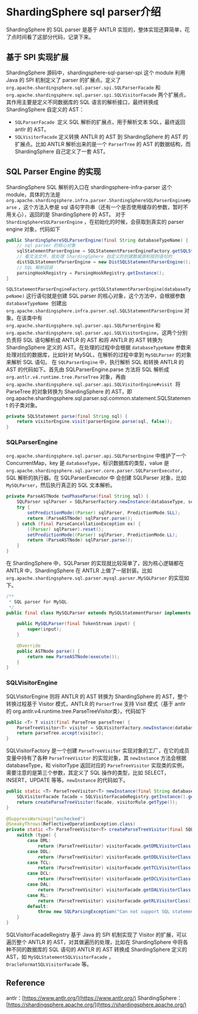 # ShardingSphere sql parser介绍

ShardingSphere 的 SQL parser 是基于 ANTLR 实现的，整体实现还算简单，花了点时间看了这部分代码，记录下来。
## 基于 SPI 实现扩展
ShardingSphere 源码中，shardingsphere-sql-parser-spi 这个 module 利用 Java 的 SPI 机制定义了 parser 的扩展点。定义了 `org.apache.shardingsphere.sql.parser.spi.SQLParserFacade` 和 `org.apache.shardingsphere.sql.parser.spi.SQLVisitorFacade` 两个扩展点，其作用主要是定义不同数据库的 SQL 语言的解析接口，最终转换成 ShardingSphere 自定义的 AST：


- `SQLParserFacade`  定义 SQL 解析的扩展点，用于解析文本 SQL，最终返回 antlr 的 AST。
- `SQLVisitorFacade` 定义转换 ANTLR 的 AST 到 ShardingSphere 的 AST 的扩展点。比如 ANTLR 解析出来的是一个 `ParserTree` 的 AST 的数据结构，而 ShardingSphere 自己定义了一套 AST。



## SQL Parser Engine 的实现
ShardingSphere SQL 解析的入口在 shardingsphere-infra-parser 这个 module，具体的方法是 `org.apache.shardingsphere.infra.parser.ShardingSphereSQLParserEngine#parse` ，这个方法入参是 sql 语句字符串（还有一个是否使用缓存的参数，暂时不用关心），返回的是 ShardingSphere 的 AST。
对于 `ShardingSphereSQLParserEngine` ，在初始化的时候，会获取到真实的 parser engine 对象，代码如下
```java
public ShardingSphereSQLParserEngine(final String databaseTypeName) {
    // sql parser 的核心对象
	sqlStatementParserEngine = SQLStatementParserEngineFactory.getSQLStatementParserEngine(databaseTypeName);
    // 看文法文件，是处理 ShardingSphere 自定义的创建数据源和规则语句的
    distSQLStatementParserEngine = new DistSQLStatementParserEngine();
    // SQL 解析回调
    parsingHookRegistry = ParsingHookRegistry.getInstance();
}
```
`SQLStatementParserEngineFactory.getSQLStatementParserEngine(databaseTypeName)` 这行语句就是创建 SQL parser 的核心对象，这个方法中，会根据参数  `databaseTypeName`  创建出 `org.apache.shardingsphere.infra.parser.sql.SQLStatementParserEngine` 对象。在该类中有 `org.apache.shardingsphere.sql.parser.api.SQLParserEngine` 和 `org.apache.shardingsphere.sql.parser.api.SQLVisitorEngine`，这两个分别负责将 SQL 语句解析成 ANTLR 的 AST 和将 ANTLR 的 AST 转换为 ShardingSphere 定义的 AST。在处理的过程中会根据 `databaseTypeName` 参数来处理对应的数据库，比如针对 MySQL，在解析的过程中拿到 `MySQLParser` 的对象来解析 SQL 语句。
在 `SQLParserEngine` 中，执行解析 SQL 和转换 ANTLR 的 AST 的代码如下。首先由 SQLParserEngine.parse 方法将 SQL 解析成 `org.antlr.v4.runtime.tree.ParseTree`  对象，再由 `org.apache.shardingsphere.sql.parser.api.SQLVisitorEngine#visit`  将 ParseTree 的对象转换为 ShardingSphere 的 AST，即 org.apache.shardingsphere.sql.parser.sql.common.statement.SQLStatement 的子类对象。
```java
private SQLStatement parse(final String sql) {
	return visitorEngine.visit(parserEngine.parse(sql, false));
}
```
### SQLParserEngine
`org.apache.shardingsphere.sql.parser.api.SQLParserEngine` 中维护了一个 ConcurrentMap，key 是 
`databaseType`，标识数据库的类型，value  是 `org.apache.shardingsphere.sql.parser.core.parser.SQLParserExecutor`，SQL 解析的执行器。在 SQLParserExecutor 中 会创建 SQLParser 对象，比如 `MySQLParser`，然后执行真正的 SQL 文本解析。
```java
private ParseASTNode twoPhaseParse(final String sql) {
    SQLParser sqlParser = SQLParserFactory.newInstance(databaseType, sql);
    try {
        setPredictionMode((Parser) sqlParser, PredictionMode.SLL);
        return (ParseASTNode) sqlParser.parse();
    } catch (final ParseCancellationException ex) {
        ((Parser) sqlParser).reset();
        setPredictionMode((Parser) sqlParser, PredictionMode.LL);
        return (ParseASTNode) sqlParser.parse();
    }
}
```
在 ShardingSphere 中，SQLParser 的实现就比较简单了，因为核心逻辑都在 ANTLR 中，ShardingSphere 在 ANTLR 上做了一层封装。比如 `org.apache.shardingsphere.sql.parser.mysql.parser.MySQLParser` 的实现如下。
```java
/**
 * SQL parser for MySQL.
 */
public final class MySQLParser extends MySQLStatementParser implements SQLParser {
    
    public MySQLParser(final TokenStream input) {
        super(input);
    }
    
    @Override
    public ASTNode parse() {
        return new ParseASTNode(execute());
    }
}
```
### SQLVisitorEngine
SQLVisitorEngine 则将 ANTLR 的 AST 转换为 ShardingSphere 的 AST，整个转换过程基于 Visitor 模式，ANTLR 的 `ParserTree` 支持 Visit 模式（基于 antlr 的 org.antlr.v4.runtime.tree.ParseTreeVisitor类）。代码如下
```java
public <T> T visit(final ParseTree parseTree) {
    ParseTreeVisitor<T> visitor = SQLVisitorFactory.newInstance(databaseType, visitorType, SQLVisitorRule.valueOf(parseTree.getClass()));
    return parseTree.accept(visitor);
}
```
SQLVisitorFactory 是一个创建 `ParseTreeVisitor` 实现对象的工厂，在它的成员变量中持有了各种 `ParseTreeVisitor` 的实现对象，其 `newInstance` 方法会根据 databaseType，和 visitorType 返回对应的 `ParseTreeVisitor` 实现类的实例，需要注意的是第三个参数，其定义了 SQL 操作的类型，比如 SELECT，INSERT，UPDATE 等等。`newInstance` 的代码如下。
```java
public static <T> ParseTreeVisitor<T> newInstance(final String databaseType, final String visitorType, final SQLVisitorRule visitorRule) {
    SQLVisitorFacade facade = SQLVisitorFacadeRegistry.getInstance().getSQLVisitorFacade(databaseType, visitorType);
    return createParseTreeVisitor(facade, visitorRule.getType());
}
    
@SuppressWarnings("unchecked")
@SneakyThrows(ReflectiveOperationException.class)
private static <T> ParseTreeVisitor<T> createParseTreeVisitor(final SQLVisitorFacade visitorFacade, final SQLStatementType type) {
    switch (type) {
        case DML:
            return (ParseTreeVisitor) visitorFacade.getDMLVisitorClass().getConstructor().newInstance();
        case DDL:
            return (ParseTreeVisitor) visitorFacade.getDDLVisitorClass().getConstructor().newInstance();
        case TCL:
            return (ParseTreeVisitor) visitorFacade.getTCLVisitorClass().getConstructor().newInstance();
        case DCL:
            return (ParseTreeVisitor) visitorFacade.getDCLVisitorClass().getConstructor().newInstance();
        case DAL:
            return (ParseTreeVisitor) visitorFacade.getDALVisitorClass().getConstructor().newInstance();
        case RL:
            return (ParseTreeVisitor) visitorFacade.getRLVisitorClass().getConstructor().newInstance();
        default:
            throw new SQLParsingException("Can not support SQL statement type: `%s`", type);
    }
}
```
SQLVisitorFacadeRegistry 基于 Java 的 SPI 机制实现了 Visitor 的扩展，可以遍历整个 ANTLR 的 AST，对其做遍历的处理，比如在 ShardingSphere 中将各种不同的数据库的 SQL 语句的 ANTLR 的 AST 转换成 ShardingSphere 定义的 AST，如 `MySQLStatementSQLVisitorFacade` ，`OracleFormatSQLVisitorFacade` 等。


## Reference 
antlr：[https://www.antlr.org/](https://www.antlr.org/)
ShardingSphere：[https://shardingsphere.apache.org/](https://shardingsphere.apache.org/)
